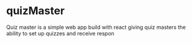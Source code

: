 # quizMaster
Quiz master is a simple web app build with react giving quiz masters the ability to set up quizzes and receive respon
